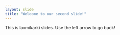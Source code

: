 ```yaml
---
layout: slide
title: "Welcome to our second slide!"
---
```

This is laxmikarki slides.
Use the left arrow to go back!
